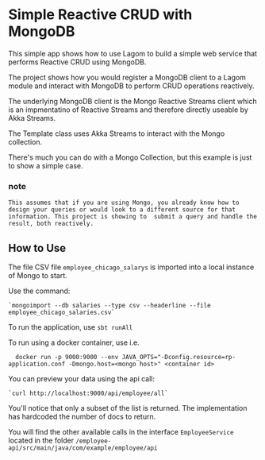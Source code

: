 # Simple Reactive CRUD with MongoDB

This simple app shows how to use Lagom to build a simple web service that performs Reactive CRUD using MongoDB.

The project shows how you would register a MongoDB client to a Lagom module and interact with MongoDB to perform CRUD operations reactively.

The underlying MongoDB client is the Mongo Reactive Streams client which is an impmentatino of Reactive Streams and therefore directly useable by Akka Streams.

The Template class uses Akka Streams to interact with the Mongo collection.

There's much you can do with a Mongo Collection, but this example is just to show a simple case.

### note
    This assumes that if you are using Mongo, you already know how to design your queries or would look to a different source for that information. This project is showing to  submit a query and handle the result, both reactively.

## How to Use
The file CSV file `employee_chicago_salarys` is imported into a local instance of Mongo to start.

Use the command:

    `mongoimport --db salaries --type csv --headerline --file employee_chicago_salaries.csv`

To run the application, use `sbt runAll`

To run using a docker container, use i.e.

```
  docker run -p 9000:9000 --env JAVA_OPTS="-Dconfig.resource=rp-application.conf -Dmongo.host=<mongo host>" <container id>
```


You can preview your data using the api call:

    `curl http://localhost:9000/api/employee/all`

You'll notice that only a subset of the list is returned. The implementation has hardcoded the number of docs to return.

You will find the other available calls in the interface `EmployeeService` located in the folder `/employee-api/src/main/java/com/example/employee/api`
